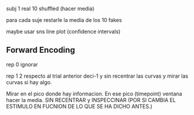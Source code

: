 subj 1 real 10 shuffled (hacer media)

para cada suje restarle la media de los 10 fakes

maybe usar sns line plot (confidence intervals)

Forward Encoding
----
rep 0
ignorar

rep 1 2
respecto al trial anterior deci-1 y sin recentrar las curvas y mirar las curvas si hay algo.

Mirar en el pico donde hay informacion. En ese pico (timepoint) ventana hacer la media. SIN RECENTRAR y INSPECCINAR (POR SI CAMBIA EL ESTIMULO EN FUCNION DE LO QUE SE HA DICHO ANTES.)